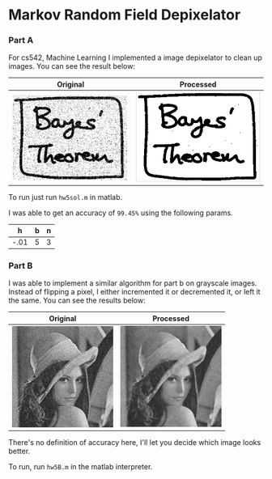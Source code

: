 # Markov Random Field Depixelator

### Part A

For cs542, Machine Learning I implemented a image depixelator to clean up images. You can see the result below:

| Original | Processed |
| -------- | --------- |
| ![Original Image](results/a/orig.png) | ![Processed Image](results/a/final.png)

To run just run `hw5sol.m` in matlab.

I was able to get an accuracy of `99.45%` using the following params.

| h   | b   | n   |
| --- | --- | --- |
| -.01|  5  |  3  |

### Part B

I was able to implement a similar algorithm for part b on grayscale images. Instead of flipping a pixel, I either incremented it or decremented it, or left it the same. You can see the results below:

| Original | Processed |
| -------- | --------- |
| ![Original Image](results/b/orig.png) | ![Processed Image](results/b/final.png)

There's no definition of accuracy here, I'll let you decide which image looks better.

To run, run `hw5B.m` in the matlab interpreter.
